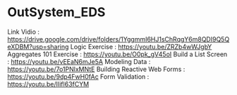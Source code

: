 # OutSystem_EDS

Link Vidio : https://drive.google.com/drive/folders/1YggmmI6HJ1sChRqgY6m8QDI9Q5QeXDBM?usp=sharing
Logic Exercise : https://youtu.be/ZRZb4wWJgbY
Aggregates 101 Exercise : https://youtu.be/O0pk_gV45oI
Build a List Screen : https://youtu.be/vEEaN6mJe5A
Modeling Data : https://youtu.be/7o1PNlxMNtE
Building Reactive Web Forms : https://youtu.be/9dp4FwH0fAc
Form Validation : https://youtu.be/IIifl63fCYM
